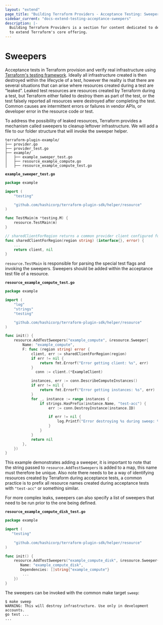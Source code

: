```yaml
---
layout: "extend"
page_title: "Building Terraform Providers - Acceptance Testing: Sweepers"
sidebar_current: "docs-extend-testing-acceptance-sweepers"
description: |-
  Building Terraform Providers is a section for content dedicated to developing Plugins
  to extend Terraform's core offering.
---
```


# Sweepers

Acceptance tests in Terraform provision and verify real infrastructure using [Terraform's testing framework](/docs/extend/testing/acceptance-tests/index.html). Ideally all infrastructure created is then destroyed within the lifecycle of a test, however the reality is that there are several situations that can arise where resources created during a test are “leaked”. Leaked test resources are resources created by Terraform during a test, but Terraform either failed to destroy them as part of the test, or the test falsely reported all resources were destroyed after completing the test. Common causes are intermittent errors or failures in vendor APIs, or developer error in the resource code or test.

To address the possibility of leaked resources, Terraform provides a mechanism called sweepers to cleanup leftover infrastructure. We will add a file to our folder structure that will invoke the sweeper helper.

```
terraform-plugin-example/
├── provider.go
├── provider_test.go
├── example/
│   ├── example_sweeper_test.go
│   ├── resource_example_compute.go
│   ├── resource_example_compute_test.go
```

__`example_sweeper_test.go`__

```go
package example

import (
    "testing"

    "github.com/hashicorp/terraform-plugin-sdk/helper/resource"
)

func TestMain(m *testing.M) {
    resource.TestMain(m)
}

// sharedClientForRegion returns a common provider client configured for the specified region
func sharedClientForRegion(region string) (interface{}, error) {
    ...
    return client, nil
}
```

`resource.TestMain` is responsible for parsing the special test flags and invoking the sweepers. Sweepers should be added within the acceptance test file of a resource.

__`resource_example_compute_test.go`__

```go
package example

import (
    "log"
    "strings"
    "testing"

    "github.com/hashicorp/terraform-plugin-sdk/helper/resource"
)

func init() {
    resource.AddTestSweepers("example_compute", &resource.Sweeper{
        Name: "example_compute",
        F: func (region string) error {
            client, err := sharedClientForRegion(region)
            if err != nil {
                return fmt.Errorf("Error getting client: %s", err)
            }
 	          conn := client.(*ExampleClient)

            instances, err := conn.DescribeComputeInstances()
            if err != nil {
                return fmt.Errorf("Error getting instances: %s", err)
            }
            for _, instance := range instances {
                if strings.HasPrefix(instance.Name, "test-acc") {
                    err := conn.DestroyInstance(instance.ID)

                    if err != nil {
                        log.Printf("Error destroying %s during sweep: %s", instance.Name, err)
                    }
                }
            }
            return nil
        },
    })
}
```

This example demonstrates adding a sweeper, it is important to note that the string passed to `resource.AddTestSweepers` is added to a map, this name must therefore be unique. Also note there needs to be a way of identifying resources created by Terraform during acceptance tests, a common practice is to prefix all resource names created during acceptance tests with `"test-acc"` or something similar.

For more complex leaks, sweepers can also specify a list of sweepers that need to be run prior to the one being defined.

__`resource_example_compute_disk_test.go`__

```go
package example

import (
   "testing"
  
    "github.com/hashicorp/terraform-plugin-sdk/helper/resource"
)

func init() {
    resource.AddTestSweepers("example_compute_disk", &resource.Sweeper{
       Name: "example_compute_disk",
       Dependencies: []string{"example_compute"}
        ...
    })
}
```

The sweepers can be invoked with the common make target `sweep`:

```
$ make sweep
WARNING: This will destroy infrastructure. Use only in development accounts.
go test ...
...
```
